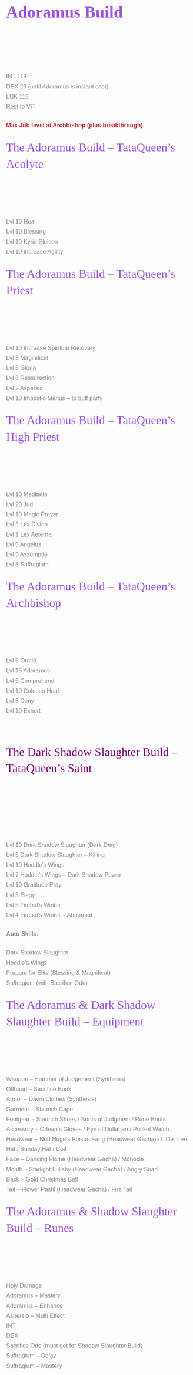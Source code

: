 <h3 class="has-vivid-purple-color has-text-color" style="box-sizing: inherit; font-family: &quot;Roboto Slab&quot;, serif; font-weight: 400; color: rgb(155, 81, 224); text-rendering: optimizelegibility; margin-top: 0.375em; margin-bottom: 0.75em; line-height: 1.4; font-size: 2.8rem;">
<span style="box-sizing: inherit; font-weight: 700; line-height: inherit;">Adoramus Build</span></h3>
<h3 class="has-luminous-vivid-orange-color has-text-color" style="box-sizing: inherit; font-family: &quot;Roboto Slab&quot;, serif; font-weight: 400; color: rgb(255, 105, 0); text-rendering: optimizelegibility; margin-top: 0.375em; margin-bottom: 0.75em; line-height: 1.4; font-size: 2.8rem;">
&nbsp;</h3>
<div class="wp-block-group" style="box-sizing: border-box; color: rgb(136, 136, 136); font-family: &quot;PT Sans&quot;, sans-serif; font-size: 16px;">
<div class="wp-block-group__inner-container" style="box-sizing: inherit;">
<div class="wp-block-group" style="box-sizing: border-box;">
<div class="wp-block-group__inner-container" style="box-sizing: inherit;">
<p style="box-sizing: inherit; font-family: inherit; line-height: 1.7; margin-bottom: 1.5em; text-rendering: optimizelegibility;">
INT 119<br style="box-sizing: inherit;" />
DEX 29 (until Adoramus is instant cast)<br style="box-sizing: inherit;" />
LUK 119<br style="box-sizing: inherit;" />
Rest to VIT</p>
<p class="has-vivid-red-color has-text-color" style="box-sizing: inherit; font-family: inherit; line-height: 1.7; margin-bottom: 1.5em; text-rendering: optimizelegibility; color: rgb(207, 46, 46);">
<span style="box-sizing: inherit; font-weight: 700; line-height: inherit;">Max Job level at Archbishop (plus breakthrough)</span></p>
</div>
</div>
</div>
</div>
<h4 class="has-vivid-purple-color has-text-color" style="box-sizing: inherit; font-family: &quot;Roboto Slab&quot;, serif; font-weight: 400; color: rgb(155, 81, 224); text-rendering: optimizelegibility; margin-top: 0.375em; margin-bottom: 0.75em; line-height: 1.4; font-size: 2rem;">
The Adoramus Build &ndash; TataQueen&rsquo;s Acolyte</h4>
<h3 class="has-luminous-vivid-orange-color has-text-color" style="box-sizing: inherit; font-family: &quot;Roboto Slab&quot;, serif; font-weight: 400; color: rgb(255, 105, 0); text-rendering: optimizelegibility; margin-top: 0.375em; margin-bottom: 0.75em; line-height: 1.4; font-size: 2.8rem;">
&nbsp;</h3>
<div class="wp-block-group" style="box-sizing: border-box; color: rgb(136, 136, 136); font-family: &quot;PT Sans&quot;, sans-serif; font-size: 16px;">
<div class="wp-block-group__inner-container" style="box-sizing: inherit;">
<div class="wp-block-group" style="box-sizing: border-box;">
<div class="wp-block-group__inner-container" style="box-sizing: inherit;">
<p style="box-sizing: inherit; font-family: inherit; line-height: 1.7; margin-bottom: 1.5em; text-rendering: optimizelegibility;">
Lvl 10 Heal<br style="box-sizing: inherit;" />
Lvl 10 Blessing<br style="box-sizing: inherit;" />
Lvl 10 Kyrie Eleison<br style="box-sizing: inherit;" />
Lvl 10 Increase Agility</p>
</div>
</div>
</div>
</div>
<h4 class="has-vivid-purple-color has-text-color" style="box-sizing: inherit; font-family: &quot;Roboto Slab&quot;, serif; font-weight: 400; color: rgb(155, 81, 224); text-rendering: optimizelegibility; margin-top: 0.375em; margin-bottom: 0.75em; line-height: 1.4; font-size: 2rem;">
The Adoramus Build &ndash; TataQueen&rsquo;s Priest</h4>
<h3 class="has-luminous-vivid-orange-color has-text-color" style="box-sizing: inherit; font-family: &quot;Roboto Slab&quot;, serif; font-weight: 400; color: rgb(255, 105, 0); text-rendering: optimizelegibility; margin-top: 0.375em; margin-bottom: 0.75em; line-height: 1.4; font-size: 2.8rem;">
&nbsp;</h3>
<div class="wp-block-group" style="box-sizing: border-box; color: rgb(136, 136, 136); font-family: &quot;PT Sans&quot;, sans-serif; font-size: 16px;">
<div class="wp-block-group__inner-container" style="box-sizing: inherit;">
<div class="wp-block-group" style="box-sizing: border-box;">
<div class="wp-block-group__inner-container" style="box-sizing: inherit;">
<p style="box-sizing: inherit; font-family: inherit; line-height: 1.7; margin-bottom: 1.5em; text-rendering: optimizelegibility;">
Lvl 10 Increase Spiritual Recovery<br style="box-sizing: inherit;" />
Lvl 5 Maginificat<br style="box-sizing: inherit;" />
Lvl 5 Gloria<br style="box-sizing: inherit;" />
Lvl 3 Ressurection<br style="box-sizing: inherit;" />
Lvl 2 Aspersio<br style="box-sizing: inherit;" />
Lvl 10 Impostio Manus &ndash; to buff party</p>
</div>
</div>
</div>
</div>
<h4 class="has-vivid-purple-color has-text-color" style="box-sizing: inherit; font-family: &quot;Roboto Slab&quot;, serif; font-weight: 400; color: rgb(155, 81, 224); text-rendering: optimizelegibility; margin-top: 0.375em; margin-bottom: 0.75em; line-height: 1.4; font-size: 2rem;">
The Adoramus Build &ndash; TataQueen&rsquo;s High Priest</h4>
<h3 class="has-luminous-vivid-orange-color has-text-color" style="box-sizing: inherit; font-family: &quot;Roboto Slab&quot;, serif; font-weight: 400; color: rgb(255, 105, 0); text-rendering: optimizelegibility; margin-top: 0.375em; margin-bottom: 0.75em; line-height: 1.4; font-size: 2.8rem;">
&nbsp;</h3>
<p style="box-sizing: inherit; font-family: &quot;PT Sans&quot;, sans-serif; line-height: 1.7; margin-bottom: 1.5em; text-rendering: optimizelegibility; color: rgb(136, 136, 136); font-size: 16px;">
Lvl 10 Meditatio<br style="box-sizing: inherit;" />
Lvl 20 Jud<br style="box-sizing: inherit;" />
Lvl 10 Magic Prayer<br style="box-sizing: inherit;" />
Lvl 3 Lex Divina<br style="box-sizing: inherit;" />
Lvl 1 Lex Aeterna<br style="box-sizing: inherit;" />
Lvl 5 Angelus<br style="box-sizing: inherit;" />
Lvl 5 Assumptio<br style="box-sizing: inherit;" />
Lvl 3 Suffragium</p>
<h4 class="has-vivid-purple-color has-text-color" style="box-sizing: inherit; font-family: &quot;Roboto Slab&quot;, serif; font-weight: 400; color: rgb(155, 81, 224); text-rendering: optimizelegibility; margin-top: 0.375em; margin-bottom: 0.75em; line-height: 1.4; font-size: 2rem;">
The Adoramus Build &ndash; TataQueen&rsquo;s Archbishop</h4>
<h3 class="has-luminous-vivid-orange-color has-text-color" style="box-sizing: inherit; font-family: &quot;Roboto Slab&quot;, serif; font-weight: 400; color: rgb(255, 105, 0); text-rendering: optimizelegibility; margin-top: 0.375em; margin-bottom: 0.75em; line-height: 1.4; font-size: 2.8rem;">
&nbsp;</h3>
<p style="box-sizing: inherit; font-family: &quot;PT Sans&quot;, sans-serif; line-height: 1.7; margin-bottom: 1.5em; text-rendering: optimizelegibility; color: rgb(136, 136, 136); font-size: 16px;">
Lvl 5 Oratio<br style="box-sizing: inherit;" />
Lvl 15 Adoramus<br style="box-sizing: inherit;" />
Lvl 5 Comprehend<br style="box-sizing: inherit;" />
Lvl 10 Coluceo Heal<br style="box-sizing: inherit;" />
Lvl 3 Deny<br style="box-sizing: inherit;" />
Lvl 10 Exhort</p>
<p style="box-sizing: inherit; font-family: &quot;PT Sans&quot;, sans-serif; line-height: 1.7; margin-bottom: 1.5em; text-rendering: optimizelegibility; color: rgb(136, 136, 136); font-size: 16px;">
&nbsp;</p>
<h4 class="has-vivid-purple-color has-text-color" style="box-sizing: inherit; font-family: &quot;Roboto Slab&quot;, serif; font-weight: 400; color: rgb(155, 81, 224); text-rendering: optimizelegibility; margin-top: 0.375em; margin-bottom: 0.75em; line-height: 1.4; font-size: 2rem;">
<span style="box-sizing: inherit; color: rgb(128, 0, 128);">The Dark Shadow Slaughter Build &ndash; TataQueen&rsquo;s Saint</span></h4>
<h3 class="has-luminous-vivid-orange-color has-text-color" style="box-sizing: inherit; font-family: &quot;Roboto Slab&quot;, serif; font-weight: 400; color: rgb(255, 105, 0); text-rendering: optimizelegibility; margin-top: 0.375em; margin-bottom: 0.75em; line-height: 1.4; font-size: 2.8rem;">
&nbsp;</h3>
<p style="box-sizing: inherit; font-family: &quot;PT Sans&quot;, sans-serif; line-height: 1.7; margin-bottom: 1.5em; text-rendering: optimizelegibility; color: rgb(136, 136, 136); font-size: 16px;">
&nbsp;</p>
<p style="box-sizing: inherit; font-family: &quot;PT Sans&quot;, sans-serif; line-height: 1.7; margin-bottom: 1.5em; text-rendering: optimizelegibility; color: rgb(136, 136, 136); font-size: 16px;">
Lvl 10 Dark Shadow Slaughter (Dark Dmg)<br style="box-sizing: inherit;" />
Lvl 5 Dark Shadow Slaughter &ndash; Killing<br style="box-sizing: inherit;" />
Lvl 10 Hoddle&rsquo;s Wings<br style="box-sizing: inherit;" />
Lvl 7 Hoddle&rsquo;s Wings &ndash; Dark Shadow Power<br style="box-sizing: inherit;" />
Lvl 10 Gratitude Pray<br style="box-sizing: inherit;" />
Lvl 5 Elegy<br style="box-sizing: inherit;" />
Lvl 5 Fimbul&rsquo;s Winter<br style="box-sizing: inherit;" />
Lvl 4 Fimbul&rsquo;s Winter &ndash; Abnormal</p>
<p style="box-sizing: inherit; font-family: &quot;PT Sans&quot;, sans-serif; line-height: 1.7; margin-bottom: 1.5em; text-rendering: optimizelegibility; color: rgb(136, 136, 136); font-size: 16px;">
<span style="box-sizing: inherit; font-weight: 700; line-height: inherit;">Auto Skills:</span></p>
<p style="box-sizing: inherit; font-family: &quot;PT Sans&quot;, sans-serif; line-height: 1.7; margin-bottom: 1.5em; text-rendering: optimizelegibility; color: rgb(136, 136, 136); font-size: 16px;">
Dark Shadow Slaughter<br style="box-sizing: inherit;" />
Hoddle&rsquo;s Wings<br style="box-sizing: inherit;" />
Prepare for Elite (Blessing &amp; Magnificat)<br style="box-sizing: inherit;" />
Suffragium (with Sacrifice Ode)</p>
<h4 class="has-vivid-purple-color has-text-color" style="box-sizing: inherit; font-family: &quot;Roboto Slab&quot;, serif; font-weight: 400; color: rgb(155, 81, 224); text-rendering: optimizelegibility; margin-top: 0.375em; margin-bottom: 0.75em; line-height: 1.4; font-size: 2rem;">
The Adoramus &amp; Dark Shadow Slaughter Build &ndash; Equipment</h4>
<h3 class="has-luminous-vivid-orange-color has-text-color" style="box-sizing: inherit; font-family: &quot;Roboto Slab&quot;, serif; font-weight: 400; color: rgb(255, 105, 0); text-rendering: optimizelegibility; margin-top: 0.375em; margin-bottom: 0.75em; line-height: 1.4; font-size: 2.8rem;">
&nbsp;</h3>
<p style="box-sizing: inherit; font-family: &quot;PT Sans&quot;, sans-serif; line-height: 1.7; margin-bottom: 1.5em; text-rendering: optimizelegibility; color: rgb(136, 136, 136); font-size: 16px;">
Weapon &ndash; Hammer of Judgement (Synthesis)<br style="box-sizing: inherit;" />
Offhand &ndash; Sacrifice Book<br style="box-sizing: inherit;" />
Armor &ndash; Dawn Clothes (Synthesis)<br style="box-sizing: inherit;" />
Garment &ndash; Staunch Cape<br style="box-sizing: inherit;" />
Footgear &ndash; Staunch Shoes / Boots of Judgment / Rune Boots<br style="box-sizing: inherit;" />
Accessory &ndash; Orlean&rsquo;s Gloves / Eye of Dullahan / Pocket Watch<br style="box-sizing: inherit;" />
Headwear &ndash; Ned Hoge&rsquo;s Poison Fang (Headwear Gacha) / Little Tree Hat / Sunday Hat / Coif<br style="box-sizing: inherit;" />
Face &ndash; Dancing Flame (Headwear Gacha) / Monocle<br style="box-sizing: inherit;" />
Mouth &ndash; Starlight Lullaby (Headwear Gacha) / Angry Snarl<br style="box-sizing: inherit;" />
Back &ndash; Gold Christmas Bell<br style="box-sizing: inherit;" />
Tail &ndash; Flower Pastil (Headwear Gacha) / Fire Tail</p>
<h4 class="has-vivid-purple-color has-text-color" style="box-sizing: inherit; font-family: &quot;Roboto Slab&quot;, serif; font-weight: 400; color: rgb(155, 81, 224); text-rendering: optimizelegibility; margin-top: 0.375em; margin-bottom: 0.75em; line-height: 1.4; font-size: 2rem;">
The Adoramus &amp; Shadow Slaughter Build &ndash; Runes</h4>
<h3 class="has-luminous-vivid-orange-color has-text-color" style="box-sizing: inherit; font-family: &quot;Roboto Slab&quot;, serif; font-weight: 400; color: rgb(255, 105, 0); text-rendering: optimizelegibility; margin-top: 0.375em; margin-bottom: 0.75em; line-height: 1.4; font-size: 2.8rem;">
&nbsp;</h3>
<p style="box-sizing: inherit; font-family: &quot;PT Sans&quot;, sans-serif; line-height: 1.7; margin-bottom: 1.5em; text-rendering: optimizelegibility; color: rgb(136, 136, 136); font-size: 16px;">
Holy Damage<br style="box-sizing: inherit;" />
Adoramus &ndash; Mastery<br style="box-sizing: inherit;" />
Adoramus &ndash; Enhance<br style="box-sizing: inherit;" />
Aspersio &ndash; Multi Effect<br style="box-sizing: inherit;" />
INT<br style="box-sizing: inherit;" />
DEX<br style="box-sizing: inherit;" />
Sacrifice Ode (must get for Shadow Slaughter Build)<br style="box-sizing: inherit;" />
Suffragium &ndash; Delay<br style="box-sizing: inherit;" />
Suffragium &ndash; Mastery</p>
<div>
&nbsp;</div>